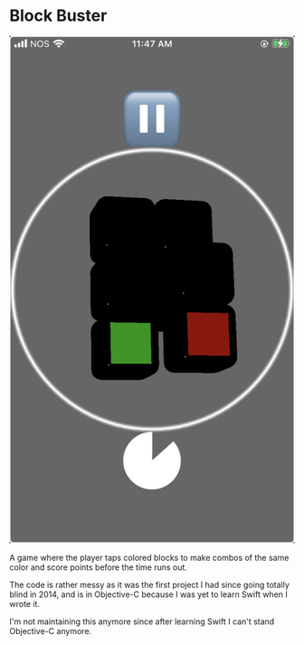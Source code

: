# Block Buster

![Screen-shot of Block Buster showing some cubes most of which have visible black faces and with two showing a green and a red face](https://raw.githubusercontent.com/Choominator/BlockBuster/master/Block%20Buster.PNG)

A game where the player taps colored blocks to make combos of the same color and score points before the time runs out.

The code is rather messy as it was the first project I had since going totally blind in 2014, and is in Objective-C because I was yet to learn Swift when I wrote it.

I'm not maintaining this anymore since after learning Swift I can't stand Objective-C anymore.
